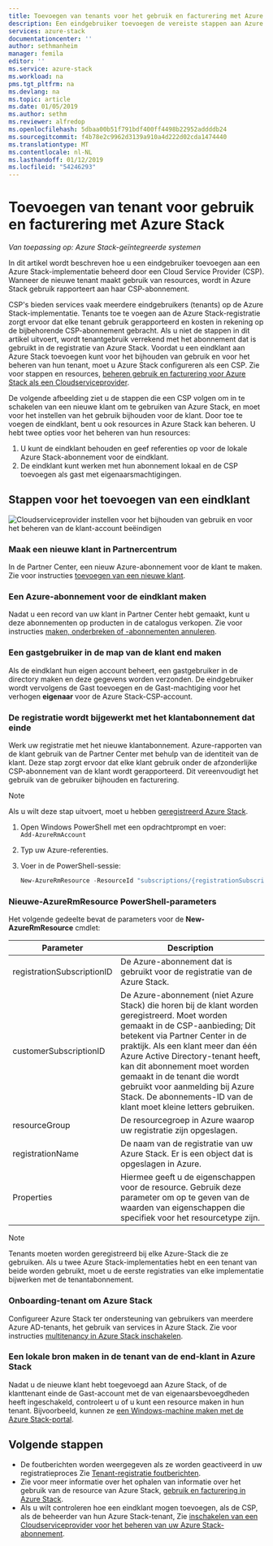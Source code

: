 ```yaml
---
title: Toevoegen van tenants voor het gebruik en facturering met Azure Stack | Microsoft Docs
description: Een eindgebruiker toevoegen de vereiste stappen aan Azure Stack beheerd door een Cloud Service Provider (CSP).
services: azure-stack
documentationcenter: ''
author: sethmanheim
manager: femila
editor: ''
ms.service: azure-stack
ms.workload: na
pms.tgt_pltfrm: na
ms.devlang: na
ms.topic: article
ms.date: 01/05/2019
ms.author: sethm
ms.reviewer: alfredop
ms.openlocfilehash: 5dbaa00b51f791bdf400ff4498b22952addddb24
ms.sourcegitcommit: f4b78e2c9962d3139a910a4d222d02cda1474440
ms.translationtype: MT
ms.contentlocale: nl-NL
ms.lasthandoff: 01/12/2019
ms.locfileid: "54246293"
---
```

# <a name="add-tenant-for-usage-and-billing-to-azure-stack"></a>Toevoegen van tenant voor gebruik en facturering met Azure Stack

*Van toepassing op: Azure Stack-geïntegreerde systemen*

In dit artikel wordt beschreven hoe u een eindgebruiker toevoegen aan een Azure Stack-implementatie beheerd door een Cloud Service Provider (CSP). Wanneer de nieuwe tenant maakt gebruik van resources, wordt in Azure Stack gebruik rapporteert aan haar CSP-abonnement.

CSP's bieden services vaak meerdere eindgebruikers (tenants) op de Azure Stack-implementatie. Tenants toe te voegen aan de Azure Stack-registratie zorgt ervoor dat elke tenant gebruik gerapporteerd en kosten in rekening op de bijbehorende CSP-abonnement gebracht. Als u niet de stappen in dit artikel uitvoert, wordt tenantgebruik verrekend met het abonnement dat is gebruikt in de registratie van Azure Stack. Voordat u een eindklant aan Azure Stack toevoegen kunt voor het bijhouden van gebruik en voor het beheren van hun tenant, moet u Azure Stack configureren als een CSP. Zie voor stappen en resources, [beheren gebruik en facturering voor Azure Stack als een Cloudserviceprovider](azure-stack-add-manage-billing-as-a-csp.md).

De volgende afbeelding ziet u de stappen die een CSP volgen om in te schakelen van een nieuwe klant om te gebruiken van Azure Stack, en moet voor het instellen van het gebruik bijhouden voor de klant. Door toe te voegen de eindklant, bent u ook resources in Azure Stack kan beheren. U hebt twee opties voor het beheren van hun resources:

1. U kunt de eindklant behouden en geef referenties op voor de lokale Azure Stack-abonnement voor de eindklant.  
2. De eindklant kunt werken met hun abonnement lokaal en de CSP toevoegen als gast met eigenaarsmachtigingen.  

## <a name="steps-to-add-an-end-customer"></a>Stappen voor het toevoegen van een eindklant

![Cloudserviceprovider instellen voor het bijhouden van gebruik en voor het beheren van de klant-account beëindigen](media/azure-stack-csp-enable-billing-usage-tracking/process-csp-enable-billing.png)

### <a name="create-a-new-customer-in-partner-center"></a>Maak een nieuwe klant in Partnercentrum

In de Partner Center, een nieuw Azure-abonnement voor de klant te maken. Zie voor instructies [toevoegen van een nieuwe klant](https://msdn.microsoft.com/partner-center/add-a-new-customer).

### <a name="create-an-azure-subscription-for-the-end-customer"></a>Een Azure-abonnement voor de eindklant maken

Nadat u een record van uw klant in Partner Center hebt gemaakt, kunt u deze abonnementen op producten in de catalogus verkopen. Zie voor instructies [maken, onderbreken of -abonnementen annuleren](https://msdn.microsoft.com/partner-center/create-a-new-subscription).

### <a name="create-a-guest-user-in-the-end-customer-directory"></a>Een gastgebruiker in de map van de klant end maken

Als de eindklant hun eigen account beheert, een gastgebruiker in de directory maken en deze gegevens worden verzonden. De eindgebruiker wordt vervolgens de Gast toevoegen en de Gast-machtiging voor het verhogen **eigenaar** voor de Azure Stack-CSP-account.

### <a name="update-the-registration-with-the-end-customer-subscription"></a>De registratie wordt bijgewerkt met het klantabonnement dat einde

Werk uw registratie met het nieuwe klantabonnement. Azure-rapporten van de klant gebruik van de Partner Center met behulp van de identiteit van de klant. Deze stap zorgt ervoor dat elke klant gebruik onder de afzonderlijke CSP-abonnement van de klant wordt gerapporteerd. Dit vereenvoudigt het gebruik van de gebruiker bijhouden en facturering.

> [!NOTE]  
> Als u wilt deze stap uitvoert, moet u hebben [geregistreerd Azure Stack](azure-stack-register.md).

1. Open Windows PowerShell met een opdrachtprompt en voer:  
    `Add-AzureRmAccount`
2. Typ uw Azure-referenties.
3. Voer in de PowerShell-sessie:

   ```powershell
   New-AzureRmResource -ResourceId "subscriptions/{registrationSubscriptionId}/resourceGroups/{resourceGroup}/providers/Microsoft.AzureStack/registrations/{registrationName}/customerSubscriptions/{customerSubscriptionId}" -ApiVersion 2017-06-01 -Properties <PSObject>
   ```

### <a name="new-azurermresource-powershell-parameters"></a>Nieuwe-AzureRmResource PowerShell-parameters

Het volgende gedeelte bevat de parameters voor de **New-AzureRmResource** cmdlet:

| Parameter | Description |
| --- | --- |
|registrationSubscriptionID | De Azure-abonnement dat is gebruikt voor de registratie van de Azure Stack.|
| customerSubscriptionID | De Azure-abonnement (niet Azure Stack) die horen bij de klant worden geregistreerd. Moet worden gemaakt in de CSP-aanbieding; Dit betekent via Partner Center in de praktijk. Als een klant meer dan één Azure Active Directory-tenant heeft, kan dit abonnement moet worden gemaakt in de tenant die wordt gebruikt voor aanmelding bij Azure Stack. De abonnements-ID van de klant moet kleine letters gebruiken. |
| resourceGroup | De resourcegroep in Azure waarop uw registratie zijn opgeslagen. |
| registrationName | De naam van de registratie van uw Azure Stack. Er is een object dat is opgeslagen in Azure. |
| Properties | Hiermee geeft u de eigenschappen voor de resource. Gebruik deze parameter om op te geven van de waarden van eigenschappen die specifiek voor het resourcetype zijn.

> [!NOTE]  
> Tenants moeten worden geregistreerd bij elke Azure-Stack die ze gebruiken. Als u twee Azure Stack-implementaties hebt en een tenant van beide worden gebruikt, moet u de eerste registraties van elke implementatie bijwerken met de tenantabonnement.

### <a name="onboard-tenant-to-azure-stack"></a>Onboarding-tenant om Azure Stack

Configureer Azure Stack ter ondersteuning van gebruikers van meerdere Azure AD-tenants, het gebruik van services in Azure Stack. Zie voor instructies [multitenancy in Azure Stack inschakelen](azure-stack-enable-multitenancy.md).

### <a name="create-a-local-resource-in-the-end-customer-tenant-in-azure-stack"></a>Een lokale bron maken in de tenant van de end-klant in Azure Stack

Nadat u de nieuwe klant hebt toegevoegd aan Azure Stack, of de klanttenant einde de Gast-account met de van eigenaarsbevoegdheden heeft ingeschakeld, controleert u of u kunt een resource maken in hun tenant. Bijvoorbeeld, kunnen ze [een Windows-machine maken met de Azure Stack-portal](user/azure-stack-quick-windows-portal.md).

## <a name="next-steps"></a>Volgende stappen

- De foutberichten worden weergegeven als ze worden geactiveerd in uw registratieproces Zie [Tenant-registratie foutberichten](azure-stack-csp-ref-infrastructure.md#usage-and-billing-error-codes).
- Zie voor meer informatie over het ophalen van informatie over het gebruik van de resource van Azure Stack, [gebruik en facturering in Azure Stack](azure-stack-billing-and-chargeback.md).
- Als u wilt controleren hoe een eindklant mogen toevoegen, als de CSP, als de beheerder van hun Azure Stack-tenant, Zie [inschakelen van een Cloudserviceprovider voor het beheren van uw Azure Stack-abonnement](user/azure-stack-csp-enable-billing-usage-tracking.md).
